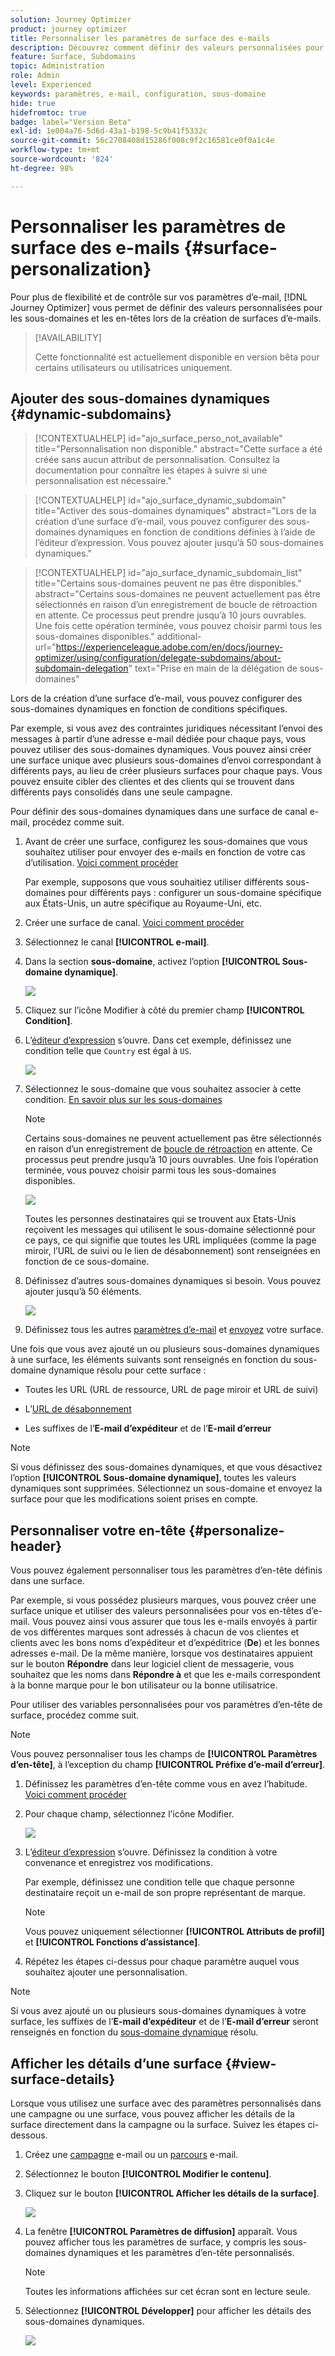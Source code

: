 ```yaml
---
solution: Journey Optimizer
product: journey optimizer
title: Personnaliser les paramètres de surface des e-mails
description: Découvrez comment définir des valeurs personnalisées pour vos paramètres au niveau de la surface du canal email
feature: Surface, Subdomains
topic: Administration
role: Admin
level: Experienced
keywords: paramètres, e-mail, configuration, sous-domaine
hide: true
hidefromtoc: true
badge: label="Version Beta"
exl-id: 1e004a76-5d6d-43a1-b198-5c9b41f5332c
source-git-commit: 56c2708408d15286f008c9f2c16581ce0f0a1c4e
workflow-type: tm+mt
source-wordcount: '824'
ht-degree: 98%

---
```


# Personnaliser les paramètres de surface des e-mails {#surface-personalization}

Pour plus de flexibilité et de contrôle sur vos paramètres d’e-mail, [!DNL Journey Optimizer] vous permet de définir des valeurs personnalisées pour les sous-domaines et les en-têtes<!--and URL tracking parameters--> lors de la création de surfaces d’e-mails.

>[!AVAILABILITY]
>
>Cette fonctionnalité est actuellement disponible en version bêta pour certains utilisateurs ou utilisatrices uniquement.<!--To join the beta program, contact Adobe Customer Care.-->

## Ajouter des sous-domaines dynamiques {#dynamic-subdomains}

>[!CONTEXTUALHELP]
>id="ajo_surface_perso_not_available"
>title="Personnalisation non disponible."
>abstract="Cette surface a été créée sans aucun attribut de personnalisation. Consultez la documentation pour connaître les étapes à suivre si une personnalisation est nécessaire."

>[!CONTEXTUALHELP]
>id="ajo_surface_dynamic_subdomain"
>title="Activer des sous-domaines dynamiques"
>abstract="Lors de la création d’une surface d’e-mail, vous pouvez configurer des sous-domaines dynamiques en fonction de conditions définies à l’aide de l’éditeur d’expression. Vous pouvez ajouter jusqu’à 50 sous-domaines dynamiques."

>[!CONTEXTUALHELP]
>id="ajo_surface_dynamic_subdomain_list"
>title="Certains sous-domaines peuvent ne pas être disponibles."
>abstract="Certains sous-domaines ne peuvent actuellement pas être sélectionnés en raison d’un enregistrement de boucle de rétroaction en attente. Ce processus peut prendre jusqu’à 10 jours ouvrables. Une fois cette opération terminée, vous pouvez choisir parmi tous les sous-domaines disponibles."
>additional-url="https://experienceleague.adobe.com/en/docs/journey-optimizer/using/configuration/delegate-subdomains/about-subdomain-delegation" text="Prise en main de la délégation de sous-domaines"

Lors de la création d’une surface d’e-mail, vous pouvez configurer des sous-domaines dynamiques en fonction de conditions spécifiques.

Par exemple, si vous avez des contraintes juridiques nécessitant l’envoi des messages à partir d’une adresse e-mail dédiée pour chaque pays, vous pouvez utiliser des sous-domaines dynamiques. Vous pouvez ainsi créer une surface unique avec plusieurs sous-domaines d’envoi correspondant à différents pays, au lieu de créer plusieurs surfaces pour chaque pays. Vous pouvez ensuite cibler des clientes et des clients qui se trouvent dans différents pays consolidés dans une seule campagne.

Pour définir des sous-domaines dynamiques dans une surface de canal e-mail, procédez comme suit.

1. Avant de créer une surface, configurez les sous-domaines que vous souhaitez utiliser pour envoyer des e-mails en fonction de votre cas d’utilisation. [Voici comment procéder](../configuration/about-subdomain-delegation.md)

   Par exemple, supposons que vous souhaitiez utiliser différents sous-domaines pour différents pays : configurer un sous-domaine spécifique aux États-Unis, un autre spécifique au Royaume-Uni, etc.

1. Créer une surface de canal. [Voici comment procéder](../configuration/channel-surfaces.md)

1. Sélectionnez le canal **[!UICONTROL e-mail]**.

1. Dans la section **sous-domaine**, activez l’option **[!UICONTROL Sous-domaine dynamique]**.

   ![](assets/surface-email-dynamic-subdomain.png)

1. Cliquez sur l’icône Modifier à côté du premier champ **[!UICONTROL Condition]**.

1. L’[éditeur d’expression](../personalization/personalization-build-expressions.md) s’ouvre. Dans cet exemple, définissez une condition telle que `Country` est égal à `US`.

   ![](assets/surface-email-edit-condition.png)

1. Sélectionnez le sous-domaine que vous souhaitez associer à cette condition. [En savoir plus sur les sous-domaines](../configuration/about-subdomain-delegation.md)

   >[!NOTE]
   >
   >Certains sous-domaines ne peuvent actuellement pas être sélectionnés en raison d’un enregistrement de [boucle de rétroaction](../reports/deliverability.md#feedback-loops) en attente. Ce processus peut prendre jusqu’à 10 jours ouvrables. Une fois l’opération terminée, vous pouvez choisir parmi tous les sous-domaines disponibles. <!--where FL registration happens? is it when delegating a subdomain and you're awaiting from subdomain validation? or is it on ISP side only?-->

   ![](assets/surface-email-select-subdomain.png)

   Toutes les personnes destinataires qui se trouvent aux Etats-Unis reçoivent les messages qui utilisent le sous-domaine sélectionné pour ce pays, ce qui signifie que toutes les URL impliquées (comme la page miroir, l’URL de suivi ou le lien de désabonnement) sont renseignées en fonction de ce sous-domaine.

1. Définissez d’autres sous-domaines dynamiques si besoin. Vous pouvez ajouter jusqu’à 50 éléments.

   ![](assets/surface-email-add-dynamic-subdomain.png)

   <!--Select the [IP pool](../configuration/ip-pools.md) to associate with the surface. [Learn more](email-settings.md#subdomains-and-ip-pools)-->

1. Définissez tous les autres [paramètres d’e-mail](email-settings.md) et [envoyez](../configuration/channel-surfaces.md#create-channel-surface) votre surface.

Une fois que vous avez ajouté un ou plusieurs sous-domaines dynamiques à une surface, les éléments suivants sont renseignés en fonction du sous-domaine dynamique résolu pour cette surface :

* Toutes les URL (URL de ressource, URL de page miroir et URL de suivi)

* L’[URL de désabonnement](email-settings.md#list-unsubscribe)

* Les suffixes de l’**E-mail d’expéditeur** et de l’**E-mail d’erreur**

>[!NOTE]
>
>Si vous définissez des sous-domaines dynamiques, et que vous désactivez l’option **[!UICONTROL Sous-domaine dynamique]**, toutes les valeurs dynamiques sont supprimées. Sélectionnez un sous-domaine et envoyez la surface pour que les modifications soient prises en compte.

## Personnaliser votre en-tête {#personalize-header}

Vous pouvez également personnaliser tous les paramètres d’en-tête définis dans une surface.

Par exemple, si vous possédez plusieurs marques, vous pouvez créer une surface unique et utiliser des valeurs personnalisées pour vos en-têtes d’e-mail. Vous pouvez ainsi vous assurer que tous les e-mails envoyés à partir de vos différentes marques sont adressés à chacun de vos clientes et clients avec les bons noms d’expéditeur et d’expéditrice (**De**) et les bonnes adresses e-mail. De la même manière, lorsque vos destinataires appuient sur le bouton **Répondre** dans leur logiciel client de messagerie, vous souhaitez que les noms dans **Répondre à** et que les e-mails correspondent à la bonne marque pour le bon utilisateur ou la bonne utilisatrice.

Pour utiliser des variables personnalisées pour vos paramètres d’en-tête de surface, procédez comme suit.

>[!NOTE]
>
>Vous pouvez personnaliser tous les champs de **[!UICONTROL Paramètres d’en-tête]**, à l’exception du champ **[!UICONTROL Préfixe d’e-mail d’erreur]**.


1. Définissez les paramètres d’en-tête comme vous en avez l’habitude. [Voici comment procéder](email-settings.md#email-header)

1. Pour chaque champ, sélectionnez l’icône Modifier.

   ![](assets/surface-email-personalize-header.png)

1. L’[éditeur d’expression](../personalization/personalization-build-expressions.md) s’ouvre. Définissez la condition à votre convenance et enregistrez vos modifications.

   Par exemple, définissez une condition telle que chaque personne destinataire reçoit un e-mail de son propre représentant de marque.

   >[!NOTE]
   >
   >Vous pouvez uniquement sélectionner **[!UICONTROL Attributs de profil]** et **[!UICONTROL Fonctions d’assistance]**.

1. Répétez les étapes ci-dessus pour chaque paramètre auquel vous souhaitez ajouter une personnalisation.

>[!NOTE]
>
>Si vous avez ajouté un ou plusieurs sous-domaines dynamiques à votre surface, les suffixes de l’**E-mail d’expéditeur** et de l’**E-mail d’erreur** seront renseignés en fonction du [sous-domaine dynamique](#dynamic-subdomains) résolu.

<!--
## Use personalized URL tracking {#personalize-url-tracking}

To use personalized URL tracking prameters, follow the steps below.

1. Select the profile attribute of your choice from the expression editor.

1. Repeat the steps above for each tracking parameter you want to personalize.

Now when the email is sent out, this parameter will be automatically appended to the end of the URL. You can then capture this parameter in web analytics tools or in performance reports.
-->

## Afficher les détails d’une surface {#view-surface-details}

Lorsque vous utilisez une surface avec des paramètres personnalisés dans une campagne ou une surface, vous pouvez afficher les détails de la surface directement dans la campagne ou la surface. Suivez les étapes ci-dessous.

1. Créez une [campagne](../campaigns/create-campaign.md) e-mail ou un [parcours](../building-journeys/journey-gs.md) e-mail.

1. Sélectionnez le bouton **[!UICONTROL Modifier le contenu]**.

1. Cliquez sur le bouton **[!UICONTROL Afficher les détails de la surface]**.

   ![](assets/campaign-view-surface-details.png)

1. La fenêtre **[!UICONTROL Paramètres de diffusion]** apparaît. Vous pouvez afficher tous les paramètres de surface, y compris les sous-domaines dynamiques et les paramètres d’en-tête personnalisés.

   >[!NOTE]
   >
   >Toutes les informations affichées sur cet écran sont en lecture seule.

1. Sélectionnez **[!UICONTROL Développer]** pour afficher les détails des sous-domaines dynamiques.

   ![](assets/campaign-delivery-settings-subdomain-expand.png)
